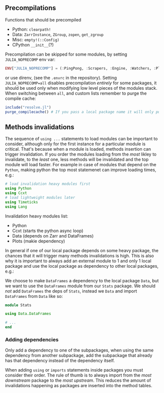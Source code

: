 ## Precompilations

Functions that should be precompiled

- Python: `clearpath!`
- Data: `ZarrInstance`, `ZGroup`, `zopen`, `get_zgroup`
- Misc: `empty!(::Config)`
- CPython `__init__`(?)

Precompilation can be skipped for some modules, by setting `JULIA_NOPRECOMP` env var:

```julia
ENV["JULIA_NOPRECOMP"] = (:PingPong, :Scrapers, :Engine, :Watchers, :Plotting, :Stats)
```
or use direnv, (see the `.envrc` in the repository).
Setting `JULIA_NOPRECOMP=all` disables precompilation _entirely_ for some packages, it should be used only when modifying low level pieces of the modules stack.
When switching between `all`, and custom lists remember to purge the compile cache:
```julia
include("resolve.jl")
purge_compilecache() # If you pass a local package name it will only purge that package comp cache
```

## Methods invalidations
The sequence of `using ...` statements to load modules can be important to consider, although only for the first instance for a particular module is critical. That's because when a module is loaded, methods insertion can trigger invalidation. If you order the modules loading from the _most_ likley to invalidate, to the _least_ one, less methods will be invalidated and the top module will load faster. 
For example in case of modules that depend on the `Python`, making python the top most statemenet can improve loading times, e.g.:

``` julia
# load invalidation heavy modules first
using Python
using Ccxt
# load lightweight modules later
using Timeticks
using Lang
```

Invalidation heavy modules list:
- Python
- Ccxt (starts the python async loop)
- Data (depends on Zarr and DataFrames)
- Plots (makie dependency)

In general if one of our local package depends on some heavy package, the chances that it will trigger many methods invalidations is high. This is also why it is important to always add an external module to 1 and only 1 local package and use the local package as dependency to other local packages, e.g.:

We choose to make `DataFrames` a dependency to the local package `Data`, but we want to use the `DataFrames` module from our `Stats` package. We should *not* add `DataFrames` the deps of `Stats`, instead we `Data` and import `DataFrames` from `Data` like so:
``` julia
module Stats

using Data.DataFrames

# ...
end
```

### Adding dependencies
Only add a dependency to one of the subpackages, when using the same dependency from another subpackage, add the subpackage that already has that dependency instead of the dependency itself.

When adding `using` or `imports` statements inside packages you must consider their order. The rule of thumb is to always import from the _most downstream_ package to the _most upstream_. This reduces the amount of invalidations happening as packages are inserted into the method tables.
